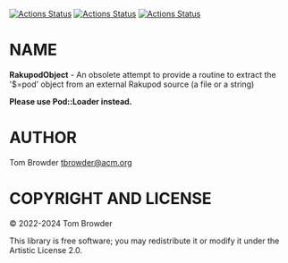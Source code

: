 [![Actions Status](https://github.com/tbrowder/RakupodObject/actions/workflows/linux.yml/badge.svg)](https://github.com/tbrowder/RakupodObject/actions) [![Actions Status](https://github.com/tbrowder/RakupodObject/actions/workflows/macos.yml/badge.svg)](https://github.com/tbrowder/RakupodObject/actions) [![Actions Status](https://github.com/tbrowder/RakupodObject/actions/workflows/windows.yml/badge.svg)](https://github.com/tbrowder/RakupodObject/actions)

NAME
====

**RakupodObject** - An obsolete attempt to provide a routine to extract the '$=pod' object from an external Rakupod source (a file or a string)

**Please use Pod::Loader instead.**

AUTHOR
======

Tom Browder <tbrowder@acm.org>

COPYRIGHT AND LICENSE
=====================

© 2022-2024 Tom Browder

This library is free software; you may redistribute it or modify it under the Artistic License 2.0.

